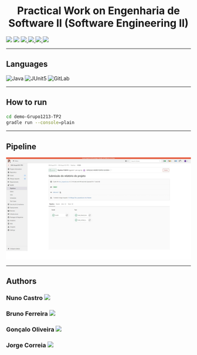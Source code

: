 <h1 align="center">Practical Work on Engenharia de Software II (Software Engineering II)</h1>

<p>
  <img src="http://img.shields.io/static/v1?style=for-the-badge&label=School%20year&message=2021/2022&color=sucess"/>
  <img src="http://img.shields.io/static/v1?style=for-the-badge&label=Discipline&message=ESII&color=sucess"/>
  <a href="https://github.com/nunofbcastro-ESTG-IPP/ESII_2021_2022/tree/main/Documentação/Enunciado" target="_blank">
    <img src="https://img.shields.io/badge/-Utterance-grey?style=for-the-badge"/>
  </a>
  <a href="https://github.com/nunofbcastro-ESTG-IPP/ESII_2021_2022/tree/main/Documenta%C3%A7%C3%A3o" target="_blank">
    <img src="https://img.shields.io/badge/-Report-grey?style=for-the-badge"/>
  </a>
  <a href="https://gitlab.estg.ipp.pt/esii.grupo1213/esii-grupo1213-tp2" target="_blank">
    <img src="https://img.shields.io/badge/-Original%20repository-grey?style=for-the-badge"/>
  </a>
  <a href="https://github.com/nunofbcastro-ESTG-IPP/ESII_2021_2022/wiki" target="_blank">
    <img src="https://img.shields.io/badge/-Wiki%20copy-grey?style=for-the-badge"/>
  </a>
</p>

---

<h2>Languages</h2>
<p align="left"> 
  <img src="https://img.shields.io/badge/java-%23ED8B00.svg?style=for-the-badge&amp;logo=java&amp;logoColor=white" alt="Java">
  <img src="https://img.shields.io/static/v1?style=for-the-badge&amp;message=JUnit5&amp;color=25A162&amp;logo=JUnit5&amp;logoColor=FFFFFF&amp;label=" alt="JUnit5">
  <img src="https://img.shields.io/static/v1?style=for-the-badge&amp;message=GitLab&amp;color=FC6D26&amp;logo=GitLab&amp;logoColor=FFFFFF&amp;label=" alt="GitLab">
</p>

---

<h2>How to run</h2>

```bash
cd demo-Grupo1213-TP2
gradle run --console=plain
```

---

<h2>Pipeline</h2>

<img src="https://github.com/nunofbcastro-ESTG-IPP/ESII_2021_2022/blob/main/images/Pipeline.jpeg"/>

---

<h2>Authors</h2>

<h3>
  Nuno Castro
  <a href="https://github.com/nunofbcastro?tab=followers">
    <img src="https://img.shields.io/github/followers/nunofbcastro.svg?style=for-the-badge&label=Follow" height="20"/>
  </a>
</h3>

<h3>
  Bruno Ferreira
  <a href="https://github.com/brunoferreira0106?tab=followers">
    <img src="https://img.shields.io/github/followers/brunoferreira0106.svg?style=for-the-badge&label=Follow" height="20"/>
  </a>
</h3>

<h3>
  Gonçalo Oliveira
  <a href="https://github.com/oliveira1712?tab=followers">
    <img src="https://img.shields.io/github/followers/oliveira1712.svg?style=for-the-badge&label=Follow" height="20"/>
  </a>
</h3>

<h3>
  Jorge Correia
  <a href="https://github.com/JorgeMFC?tab=followers">
    <img src="https://img.shields.io/github/followers/JorgeMFC.svg?style=for-the-badge&label=Follow" height="20"/>
  </a>
</h3>
